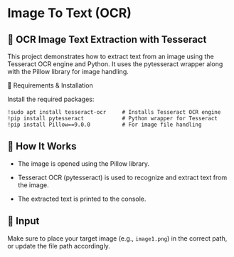 # Image To Text (OCR)
## 🧾 OCR Image Text Extraction with Tesseract
This project demonstrates how to extract text from an image using the Tesseract OCR engine and Python. It uses the pytesseract wrapper along with the Pillow library for image handling.

🔧 Requirements & Installation

Install the required packages:

    !sudo apt install tesseract-ocr     # Installs Tesseract OCR engine
    !pip install pytesseract            # Python wrapper for Tesseract
    !pip install Pillow==9.0.0          # For image file handling
## 🧠 How It Works
- The image is opened using the Pillow library.

- Tesseract OCR (pytesseract) is used to recognize and extract text from the image.

- The extracted text is printed to the console.

## 📂 Input
Make sure to place your target image (e.g., `image1.png`) in the correct path, or update the file path accordingly.

